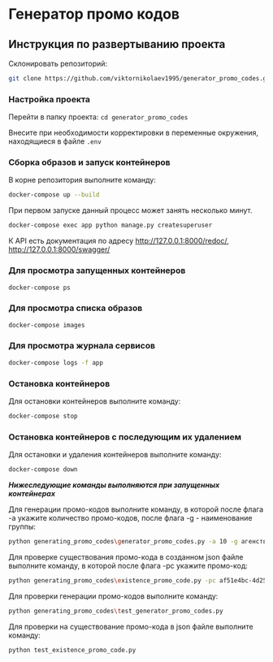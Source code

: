 # Генератор промо кодов
## Инструкция по развертыванию проекта

Склонировать репозиторий: 
```bash
git clone https://github.com/viktornikolaev1995/generator_promo_codes.git
```

### Настройка проекта

Перейти в папку проекта: `cd generator_promo_codes`

Внесите при необходимости корректировки в переменные окружения, находящиеся в файле `.env`

### Сборка образов и запуск контейнеров

В корне репозитория выполните команду:

```bash
docker-compose up --build
```

При первом запуске данный процесс может занять несколько минут.

```bash
docker-compose exec app python manage.py createsuperuser
```

К API есть документация по адресу http://127.0.0.1:8000/redoc/, http://127.0.0.1:8000/swagger/

### Для просмотра запущенных контейнеров

```bash
docker-compose ps
```

### Для просмотра списка образов

```bash
docker-compose images
```

### Для просмотра журнала сервисов

```bash
docker-compose logs -f app
```

### Остановка контейнеров

Для остановки контейнеров выполните команду:

```bash
docker-compose stop
```

### Остановка контейнеров с последующим их удалением

Для остановки и удаления контейнеров выполните команду:

```bash
docker-compose down
```

***Нижеследующие команды выполняются при запущенных контейнерах***

Для генерации промо-кодов выполните команду, в которой после флага -a укажите количество промо-кодов, после флага -g - наименование группы:
```bash
python generating_promo_codes\generator_promo_codes.py -a 10 -g агенства
```
Для проверке существования промо-кода в созданном json файле выполните команду, в которой после флага -pc укажите промо-код:
```bash
python generating_promo_codes\existence_promo_code.py -pc af51e4bc-4d25-4ef0-92ba-37861bc22371
```

Для проверки генерации промо-кодов выполните команду:
```bash
python generating_promo_codes\test_generator_promo_codes.py
```

Для проверки на существование промо-кода в json файле выполните команду:
```bash
python test_existence_promo_code.py
```